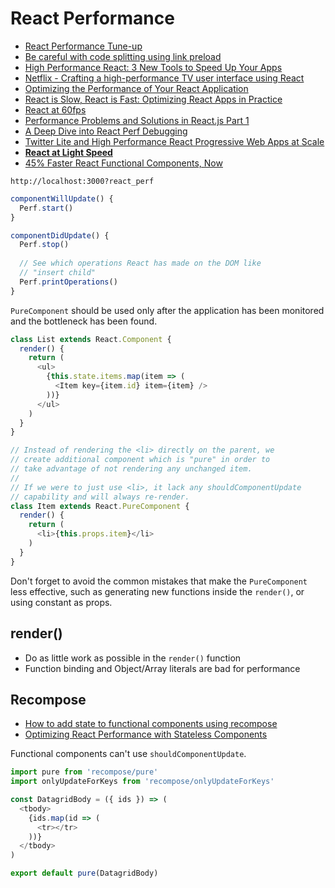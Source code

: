 # React Performance

* [React Performance Tune-up](http://engineering.invisionapp.com/post/react-performance-tune-up/)
* [Be careful with code splitting using link preload](https://medium.com/reloading/a-link-rel-preload-analysis-from-the-chrome-data-saver-team-5edf54b08715#.ssqki3op6)
* [High Performance React: 3 New Tools to Speed Up Your Apps](https://medium.freecodecamp.org/make-react-fast-again-tools-and-techniques-for-speeding-up-your-react-app-7ad39d3c1b82)
* [Netflix - Crafting a high-performance TV user interface using React](https://medium.com/netflix-techblog/crafting-a-high-performance-tv-user-interface-using-react-3350e5a6ad3b)
* [Optimizing the Performance of Your React Application](https://auth0.com/blog/optimizing-react/)
* [React is Slow, React is Fast: Optimizing React Apps in Practice](https://marmelab.com/blog/2017/02/06/react-is-slow-react-is-fast.html)
* [React at 60fps](https://hackernoon.com/react-at-60fps-4e36b8189a4c)
* [Performance Problems and Solutions in React.js Part 1](https://blog.axosoft.com/2017/03/30/performance-solutions-react-js-pt-1/)
* [A Deep Dive into React Perf Debugging](http://benchling.engineering/deep-dive-react-perf-debugging/)
* [Twitter Lite and High Performance React Progressive Web Apps at Scale](https://medium.com/@paularmstrong/twitter-lite-and-high-performance-react-progressive-web-apps-at-scale-d28a00e780a3)
* [**React at Light Speed**](https://blog.vixlet.com/react-at-light-speed-78cd172a6411)
* [45% Faster React Functional Components, Now](https://medium.com/missive-app/45-faster-react-functional-components-now-3509a668e69f)

```
http://localhost:3000?react_perf
```

```js
componentWillUpdate() {
  Perf.start()
}

componentDidUpdate() {
  Perf.stop()
  
  // See which operations React has made on the DOM like
  // "insert child"
  Perf.printOperations()
}
```

`PureComponent` should be used only after the application has been monitored and the bottleneck has been found.

```js
class List extends React.Component {
  render() {
    return (
      <ul>
        {this.state.items.map(item => (
          <Item key={item.id} item={item} />
        ))}
      </ul>
    )
  }
}

// Instead of rendering the <li> directly on the parent, we
// create additional component which is "pure" in order to
// take advantage of not rendering any unchanged item.
//
// If we were to just use <li>, it lack any shouldComponentUpdate
// capability and will always re-render.
class Item extends React.PureComponent {
  render() {
    return (
      <li>{this.props.item}</li>
    )
  }
}
```

Don't forget to avoid the common mistakes that make the `PureComponent` less effective, such as generating new functions inside the `render()`, or using constant as props.

## render()

* Do as little work as possible in the `render()` function
* Function binding and Object/Array literals are bad for performance

## Recompose

* [How to add state to functional components using recompose](http://blog.jakoblind.no/2017/04/03/how-to-add-state-to-functional-components-using-recompose/)
* [Optimizing React Performance with Stateless Components](https://www.sitepoint.com/optimizing-react-performance-stateless-components/)

Functional components can't use `shouldComponentUpdate`.

```js
import pure from 'recompose/pure'
import onlyUpdateForKeys from 'recompose/onlyUpdateForKeys'

const DatagridBody = ({ ids }) => (
  <tbody>
    {ids.map(id => (
      <tr></tr>
    ))}
  </tbody>
)

export default pure(DatagridBody)
```